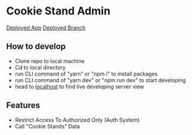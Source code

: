 # Cookie Stand Admin

[Deployed App](https://cookie-stand-admin-chi-two.vercel.app/)
[Deployed Branch](https://cookie-stand-admin-git-reactiii-makkahwi.vercel.app/)

## How to develop

- Clone repo to local machine
- Cd to local directory
- run CLI command of "yarn" or "npm i" to install packages
- run CLI command of "yarn dev" or "npm run dev" to start developing
- head to [localhost](http://localhost:3000) to find live developing server view

## Features

- Restrict Access To Authorized Only (Auth System)
- Call "Cookie Stands" Data
